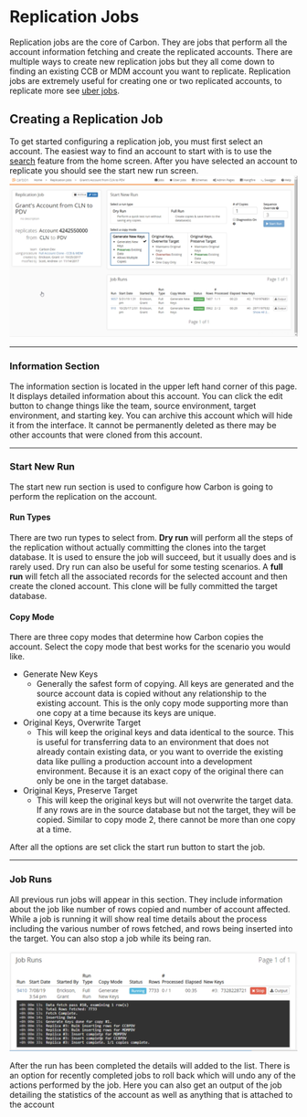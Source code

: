 # Replication Jobs
Replication jobs are the core of Carbon. They are jobs that perform all the account information fetching and create the replicated accounts. There are multiple ways to create new replication jobs but they all come down to finding an existing CCB or MDM account you want to replicate. Replication jobs are extremely useful for creating one or two replicated accounts, to replicate more see [uber jobs](Uber-Jobs.md).

## Creating a Replication Job
To get started configuring a replication job, you must first select an account. The easiest way to find an account to start with is to use the [search](Application-Home.md#Search) feature from the home screen.
After you have selected an account to replicate you should see the start new run screen.
<img src="Media/Replication-Job.png">

---
### Information Section
The information section is located in the upper left hand corner of this page. It displays detailed information about this account. You can click the edit button to change things like the team, source environment, target environment, and starting key. You can archive this account which will hide it from the interface. It cannot be permanently deleted as there may be other accounts that were cloned from this account.

---
### Start New Run
The start new run section is used to configure how Carbon is going to perform the replication on the account.

#### Run Types
There are two run types to select from. 
**Dry run** will perform all the steps of the replication without actually committing the clones into the target database. It is used to ensure the job will succeed, but it usually does and is rarely used. Dry run can also be useful for some testing scenarios.
A **full run** will fetch all the associated records for the selected account and then create the cloned account. This clone will be fully committed the target database.

#### Copy Mode
There are three copy modes that determine how Carbon copies the account. Select the copy mode that best works for the scenario you would like.

* Generate New Keys
  * Generally the safest form of copying. All keys are generated and the source account data is copied without any relationship to the existing account. This is the only copy mode supporting more than one copy at a time because its keys are unique.
* Original Keys, Overwrite Target
  * This will keep the original keys and data identical to the source. This is useful for transferring data to an environment that does not already contain existing data, or you want to override the existing data like pulling a production account into a development environment. Because it is an exact copy of the original there can only be one in the target database.
* Original Keys, Preserve Target
  * This will keep the original keys but will not overwrite the target data. If any rows are in the source database but not the target, they will be copied. Similar to copy mode 2, there cannot be more than one copy at a time.

After all the options are set click the start run button to start the job. 

---
### Job Runs
All previous run jobs will appear in this section. They include information about the job like number of rows copied and number of account affected. While a job is running it will show real time details about the process including the various number of rows fetched, and rows being inserted into the target. You can also stop a job while its being ran.

<img src="Media/Replication-Job-Runs.png" width="600">

After the run has been completed the details will added to the list. There is an option for recently completed jobs to roll back which will undo any of the actions performed by the job. Here you can also get an output of the job detailing the statistics of the account as well as anything that is attached to the account
